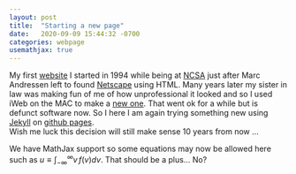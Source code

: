 ```yaml
---
layout: post
title:  "Starting a new page"
date:   2020-09-09 15:44:32 -0700
categories: webpage
usemathjax: true
---
```

My first [website](https://www.slac.stanford.edu/~tabel/) I started in 1994 while being at [NCSA](http://www.ncsa.illinois.edu) just after Marc Andressen left to found [Netscape](https://en.wikipedia.org/wiki/Netscape) using HTML. Many years later my sister in law was making fun of me of how unprofessional it looked and so I used iWeb on the MAC to make a [new one](http://tomabel.org). That went ok for a while but is defunct software now. So I here I am again trying something new using [Jekyll](https://jekyllrb.com) on [github pages](https://pages.github.com).  
Wish me luck this decision will still make sense 10 years from now ... 

We have MathJax support so some equations may now be allowed here such as $u \equiv \int_{-\infty}^{\infty}v\,f(v)dv$. That should be a plus... No?




